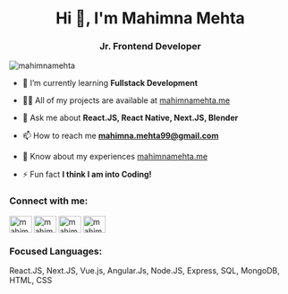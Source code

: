 <h1 align="center">Hi 👋, I'm Mahimna Mehta</h1>
<h3 align="center">Jr. Frontend Developer</h3>

<p align="left"> <img src="https://komarev.com/ghpvc/?username=mahimnamehta&label=Profile%20views&color=0e75b6&style=flat" alt="mahimnamehta" /> </p>

- 🌱 I’m currently learning **Fullstack Development**

- 👨‍💻 All of my projects are available at [mahimnamehta.me](https://mahimnamehta.me)

- 💬 Ask me about **React.JS, React Native, Next.JS, Blender**

- 📫 How to reach me **mahimna.mehta99@gmail.com**

- 📄 Know about my experiences [mahimnamehta.me](https://mahimnamehta.me)

- ⚡ Fun fact **I think I am into Coding!**

<h3 align="left">Connect with me:</h3>
<p align="left">
<a href="https://codepen.io/mahimnamehta" target="blank"><img align="center" src="https://raw.githubusercontent.com/rahuldkjain/github-profile-readme-generator/master/src/images/icons/Social/codepen.svg" alt="mahimnamehta" height="30" width="40" /></a>
<a href="https://linkedin.com/in/mahimnamehta" target="blank"><img align="center" src="https://raw.githubusercontent.com/rahuldkjain/github-profile-readme-generator/master/src/images/icons/Social/linked-in-alt.svg" alt="mahimnamehta" height="30" width="40" /></a>
<a href="https://stackoverflow.com/users/mahimnamehta" target="blank"><img align="center" src="https://raw.githubusercontent.com/rahuldkjain/github-profile-readme-generator/master/src/images/icons/Social/stack-overflow.svg" alt="mahimnamehta" height="30" width="40" /></a>
<a href="https://codesandbox.com/mahimnamehta" target="blank"><img align="center" src="https://raw.githubusercontent.com/rahuldkjain/github-profile-readme-generator/master/src/images/icons/Social/codesandbox.svg" alt="mahimnamehta" height="30" width="40" /></a>
</p>

<h3 align="left">Focused Languages:</h3>
<p>React.JS, Next.JS, Vue.js, Angular.Js, Node.JS, Express, SQL, MongoDB, HTML, CSS</p>
